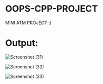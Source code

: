 # OOPS-CPP-PROJECT
MINI ATM PROJECT :)
# Output:
![Screenshot (31)](https://user-images.githubusercontent.com/91774301/163679894-a5104c7a-4b83-4253-8e20-a6fc2685e57b.png)

![Screenshot (32)](https://user-images.githubusercontent.com/91774301/163679897-b541ced1-165f-40f0-bfd1-db36cce264d2.png)

![Screenshot (33)](https://user-images.githubusercontent.com/91774301/163679899-8cd93141-2b9d-48c8-a4a1-0f1be428d4ae.png)
